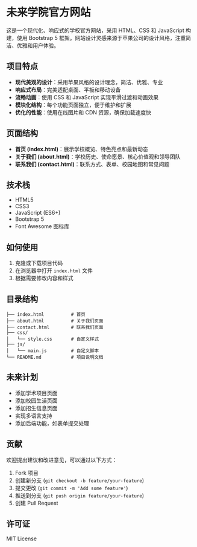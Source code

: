 # 未来学院官方网站

这是一个现代化、响应式的学校官方网站，采用 HTML、CSS 和 JavaScript 构建，使用 Bootstrap 5 框架。网站设计灵感来源于苹果公司的设计风格，注重简洁、优雅和用户体验。

## 项目特点

- **现代美观的设计**：采用苹果风格的设计理念，简洁、优雅、专业
- **响应式布局**：完美适配桌面、平板和移动设备
- **流畅动画**：使用 CSS 和 JavaScript 实现平滑过渡和动画效果
- **模块化结构**：每个功能页面独立，便于维护和扩展
- **优化的性能**：使用在线图片和 CDN 资源，确保加载速度快

## 页面结构

- **首页 (index.html)**：展示学校概览、特色亮点和最新动态
- **关于我们 (about.html)**：学校历史、使命愿景、核心价值观和领导团队
- **联系我们 (contact.html)**：联系方式、表单、校园地图和常见问题

## 技术栈

- HTML5
- CSS3
- JavaScript (ES6+)
- Bootstrap 5
- Font Awesome 图标库

## 如何使用

1. 克隆或下载项目代码
2. 在浏览器中打开 `index.html` 文件
3. 根据需要修改内容和样式

## 目录结构

```
├── index.html          # 首页
├── about.html          # 关于我们页面
├── contact.html        # 联系我们页面
├── css/
│   └── style.css       # 自定义样式
├── js/
│   └── main.js         # 自定义脚本
└── README.md           # 项目说明文档
```

## 未来计划

- 添加学术项目页面
- 添加校园生活页面
- 添加招生信息页面
- 实现多语言支持
- 添加后端功能，如表单提交处理

## 贡献

欢迎提出建议和改进意见，可以通过以下方式：

1. Fork 项目
2. 创建新分支 (`git checkout -b feature/your-feature`)
3. 提交更改 (`git commit -m 'Add some feature'`)
4. 推送到分支 (`git push origin feature/your-feature`)
5. 创建 Pull Request

## 许可证

MIT License 